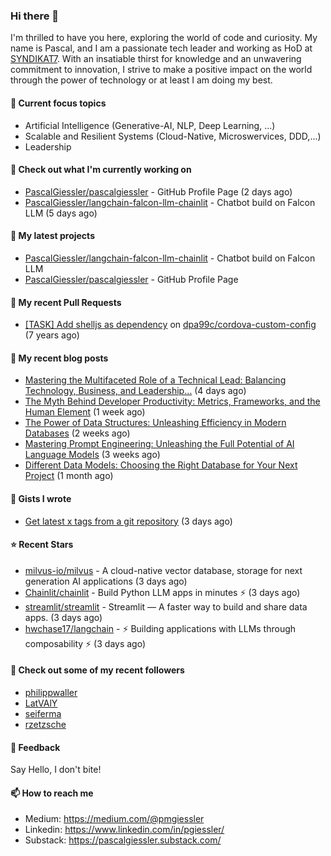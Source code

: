 ### Hi there 👋

I'm thrilled to have you here, exploring the world of code and curiosity. My name is Pascal, and I am a passionate tech leader and working as HoD at <a href="https://syndikat7.de">SYNDIKAT7</a>. With an insatiable thirst for knowledge and an unwavering commitment to innovation, I strive to make a positive impact on the world through the power of technology or at least I am doing my best.

#### 🚀 Current focus topics
* Artificial Intelligence (Generative-AI, NLP, Deep Learning, ...)
* Scalable and Resilient Systems (Cloud-Native, Microswervices, DDD,...)
* Leadership

#### 👷 Check out what I'm currently working on

- [PascalGiessler/pascalgiessler](https://github.com/PascalGiessler/pascalgiessler) - GitHub Profile Page (2 days ago)
- [PascalGiessler/langchain-falcon-llm-chainlit](https://github.com/PascalGiessler/langchain-falcon-llm-chainlit) - Chatbot build on Falcon LLM (5 days ago)

#### 🌱 My latest projects

- [PascalGiessler/langchain-falcon-llm-chainlit](https://github.com/PascalGiessler/langchain-falcon-llm-chainlit) - Chatbot build on Falcon LLM
- [PascalGiessler/pascalgiessler](https://github.com/PascalGiessler/pascalgiessler) - GitHub Profile Page


#### 🔨 My recent Pull Requests

- [[TASK] Add shelljs as dependency](https://github.com/dpa99c/cordova-custom-config/pull/54) on [dpa99c/cordova-custom-config](https://github.com/dpa99c/cordova-custom-config) (7 years ago)

#### 📜 My recent blog posts

- [Mastering the Multifaceted Role of a Technical Lead: Balancing Technology, Business, and Leadership…](https://medium.com/@pmgiessler/mastering-the-multifaceted-role-of-a-technical-lead-balancing-technology-business-and-leadership-7b8e7dd7de67?source=rss-97723e613dbd------2) (4 days ago)
- [The Myth Behind Developer Productivity: Metrics, Frameworks, and the Human Element](https://medium.com/@pmgiessler/the-myth-behind-developer-productivity-metrics-frameworks-and-the-human-element-185f18c4077d?source=rss-97723e613dbd------2) (1 week ago)
- [The Power of Data Structures: Unleashing Efficiency in Modern Databases](https://medium.com/@pmgiessler/the-power-of-data-structures-unleashing-efficiency-in-modern-databases-15403fa0a2c8?source=rss-97723e613dbd------2) (2 weeks ago)
- [Mastering Prompt Engineering: Unleashing the Full Potential of AI Language Models](https://medium.com/@pmgiessler/mastering-prompt-engineering-unleashing-the-full-potential-of-ai-language-models-39f46737bf22?source=rss-97723e613dbd------2) (3 weeks ago)
- [Different Data Models: Choosing the Right Database for Your Next Project](https://medium.com/@pmgiessler/different-data-models-choosing-the-right-database-for-your-next-project-66b49cc88298?source=rss-97723e613dbd------2) (1 month ago)

#### 📓 Gists I wrote

- [Get latest x tags from a git repository](https://gist.github.com/09af282b7e3839a9ad7fcc8a629ce03e) (3 days ago)

#### ⭐ Recent Stars

- [milvus-io/milvus](https://github.com/milvus-io/milvus) - A cloud-native vector database, storage for next generation AI applications (3 days ago)
- [Chainlit/chainlit](https://github.com/Chainlit/chainlit) - Build Python LLM apps in minutes ⚡️ (3 days ago)
- [streamlit/streamlit](https://github.com/streamlit/streamlit) - Streamlit — A faster way to build and share data apps. (3 days ago)
- [hwchase17/langchain](https://github.com/hwchase17/langchain) - ⚡ Building applications with LLMs through composability ⚡ (3 days ago)

#### 👯 Check out some of my recent followers

- [philippwaller](https://github.com/philippwaller)
- [LatVAlY](https://github.com/LatVAlY)
- [seiferma](https://github.com/seiferma)
- [rzetzsche](https://github.com/rzetzsche)

#### 💬 Feedback

Say Hello, I don't bite!

#### 📫 How to reach me

- Medium: https://medium.com/@pmgiessler
- Linkedin: https://www.linkedin.com/in/pgiessler/
- Substack: https://pascalgiessler.substack.com/
